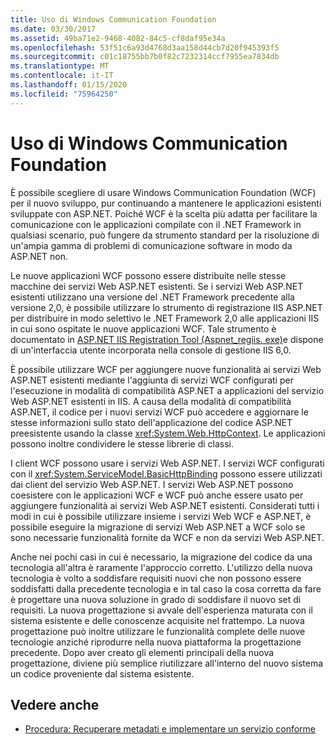 ```yaml
---
title: Uso di Windows Communication Foundation
ms.date: 03/30/2017
ms.assetid: 49ba71e2-9468-4082-84c5-cf8daf95e34a
ms.openlocfilehash: 53f51c6a93d4768d3aa158d44cb7d20f945393f5
ms.sourcegitcommit: c01c18755bb7b0f82c7232314ccf7955ea7834db
ms.translationtype: MT
ms.contentlocale: it-IT
ms.lasthandoff: 01/15/2020
ms.locfileid: "75964250"
---
```

# <a name="adopting-windows-communication-foundation"></a>Uso di Windows Communication Foundation

È possibile scegliere di usare Windows Communication Foundation (WCF) per il nuovo sviluppo, pur continuando a mantenere le applicazioni esistenti sviluppate con ASP.NET. Poiché WCF è la scelta più adatta per facilitare la comunicazione con le applicazioni compilate con il .NET Framework in qualsiasi scenario, può fungere da strumento standard per la risoluzione di un'ampia gamma di problemi di comunicazione software in modo da ASP.NET non.

Le nuove applicazioni WCF possono essere distribuite nelle stesse macchine dei servizi Web ASP.NET esistenti. Se i servizi Web ASP.NET esistenti utilizzano una versione del .NET Framework precedente alla versione 2,0, è possibile utilizzare lo strumento di registrazione IIS ASP.NET per distribuire in modo selettivo le .NET Framework 2,0 alle applicazioni IIS in cui sono ospitate le nuove applicazioni WCF. Tale strumento è documentato in [ASP.NET IIS Registration Tool (Aspnet_regiis. exe)](https://docs.microsoft.com/previous-versions/dotnet/netframework-3.5/k6h9cz8h(v=vs.90))e dispone di un'interfaccia utente incorporata nella console di gestione IIS 6,0.

È possibile utilizzare WCF per aggiungere nuove funzionalità ai servizi Web ASP.NET esistenti mediante l'aggiunta di servizi WCF configurati per l'esecuzione in modalità di compatibilità ASP.NET a applicazioni del servizio Web ASP.NET esistenti in IIS. A causa della modalità di compatibilità ASP.NET, il codice per i nuovi servizi WCF può accedere e aggiornare le stesse informazioni sullo stato dell'applicazione del codice ASP.NET preesistente usando la classe <xref:System.Web.HttpContext>. Le applicazioni possono inoltre condividere le stesse librerie di classi.

I client WCF possono usare i servizi Web ASP.NET. I servizi WCF configurati con il <xref:System.ServiceModel.BasicHttpBinding> possono essere utilizzati dai client del servizio Web ASP.NET. I servizi Web ASP.NET possono coesistere con le applicazioni WCF e WCF può anche essere usato per aggiungere funzionalità ai servizi Web ASP.NET esistenti. Considerati tutti i modi in cui è possibile utilizzare insieme i servizi Web WCF e ASP.NET, è possibile eseguire la migrazione di servizi Web ASP.NET a WCF solo se sono necessarie funzionalità fornite da WCF e non da servizi Web ASP.NET.

Anche nei pochi casi in cui è necessario, la migrazione del codice da una tecnologia all'altra è raramente l'approccio corretto. L'utilizzo della nuova tecnologia è volto a soddisfare requisiti nuovi che non possono essere soddisfatti dalla precedente tecnologia e in tal caso la cosa corretta da fare è progettare una nuova soluzione in grado di soddisfare il nuovo set di requisiti. La nuova progettazione si avvale dell'esperienza maturata con il sistema esistente e delle conoscenze acquisite nel frattempo. La nuova progettazione può inoltre utilizzare le funzionalità complete delle nuove tecnologie anziché riprodurre nella nuova piattaforma la progettazione precedente. Dopo aver creato gli elementi principali della nuova progettazione, diviene più semplice riutilizzare all'interno del nuovo sistema un codice proveniente dal sistema esistente.

## <a name="see-also"></a>Vedere anche

- [Procedura: Recuperare metadati e implementare un servizio conforme](../../../../docs/framework/wcf/feature-details/how-to-retrieve-metadata-and-implement-a-compliant-service.md)
